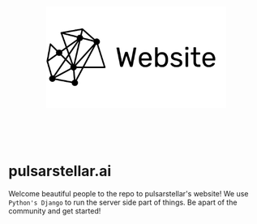 <div align="center">
  <a href="https://github.com/pulsar-stellar/pulsar-stellar.ai">
    <img src="assets/Pulsar.svg" alt="Logo" width="" height="200">
  </a>
</div>

<br />
<br />

<p align="center">
  <a href="#"><img src="https://img.shields.io/github/issues/pulsar-stellar/pulsarstellar.ai-backend" alt="" /></a>
  <a href="#"><img src="https://img.shields.io/github/forks/pulsar-stellar/pulsarstellar.ai-backend" alt="" /></a>
  <a href="#"><img src="https://img.shields.io/github/stars/pulsar-stellar/pulsarstellar.ai-backend" alt="" /></a>
  <a href="#"><img src="https://img.shields.io/github/contributors/pulsar-stellar/pulsarstellar.ai-backend" alt="" /></a>
</p>


# pulsarstellar.ai

Welcome beautiful people to the repo to pulsarstellar's website! 
We use `Python's Django` to run the server side part of things. Be apart of the community
and get started!
